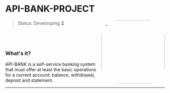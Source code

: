 
# API-BANK-PROJECT
<img height="200em" style="border-radius:50px;" align="right" src="https://media.giphy.com/media/XQKBuQmfjt1xm/giphy.gif" >

> Status: Develooping ⏳</br>

</br></br>
### What's it?
API-BANK is a self-service banking system that must offer at least the basic operations for a current account: balance, withdrawal, deposit and statement.
<hr>
